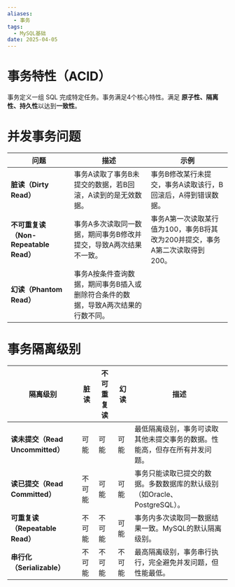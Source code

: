 ```yaml
---
aliases:
  - 事务
tags:
  - MySQL基础
date: 2025-04-05
---
```

# 事务特性（ACID）

事务定义一组 SQL 完成特定任务。事务满足4个核心特性。满足 **原子性、隔离性、持久性**以达到**一致性**。
# 并发事务问题

| ​**​问题​**​                         | ​**​描述​**​                                 | ​**​示例​**​                                   |
| ---------------------------------- | ------------------------------------------ | -------------------------------------------- |
| ​**​脏读（Dirty Read）​**​             | 事务A读取了事务B未提交的数据，若B回滚，A读到的是无效数据。            | 事务B修改某行未提交，事务A读取该行，B回滚后，A得到错误数据。             |
| ​**​不可重复读（Non-Repeatable Read）​**​ | 事务A多次读取同一数据，期间事务B修改并提交，导致A两次结果不一致。         | 事务A第一次读取某行值为100，事务B将其改为200并提交，事务A第二次读取得到200。 |
| ​**​幻读（Phantom Read）​**​           | 事务A按条件查询数据，期间事务B插入或删除符合条件的数据，导致A两次结果的行数不同。 |                                              |
# 事务隔离级别

| ​**​隔离级别​**​                   | ​**​脏读​**​ | ​**​不可重复读​**​ | ​**​幻读​**​ | ​**​描述​**​                                   |
| ------------------------------ | ---------- | ------------- | ---------- | -------------------------------------------- |
| ​**​读未提交（Read Uncommitted）​**​ | 可能         | 可能            | 可能         | 最低隔离级别，事务可读取其他未提交事务的数据。性能高，但存在所有并发问题。        |
| ​**​读已提交（Read Committed）​**​   | 不可能        | 可能            | 可能         | 事务只能读取已提交的数据。多数数据库的默认级别（如Oracle、PostgreSQL）。 |
| ​**​可重复读（Repeatable Read）​**​  | 不可能        | 不可能           | 可能         | 事务内多次读取同一数据结果一致。MySQL的默认隔离级别。                |
| ​**​串行化（Serializable）​**​      | 不可能        | 不可能           | 不可能        | 最高隔离级别，事务串行执行，完全避免并发问题，但性能最低。                |

